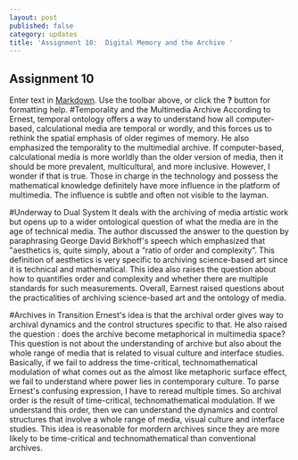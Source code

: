 ```yaml
---
layout: post
published: false
category: updates
title: 'Assignment 10:  Digital Memory and the Archive '
---
```

## Assignment 10

Enter text in [Markdown](http://daringfireball.net/projects/markdown/). Use the toolbar above, or click the **?** button for formatting help.
#Temporality and the Multimedia Archive
According to Ernest, temporal ontology offers a way to understand how all computer-based, calculational media are temporal or wordly, and this forces us to rethink the spatial emphasis of older regimes of memory. He also emphasized the temporality to the multimedial archive. If computer-based, calculational media is more worldly than the older version of media, then it should be more prevalent, multicultural, and more inclusive. However, I wonder if that is true. Those in charge in the technology and possess the mathematical knowledge definitely have more influence in the platform of multimedia. The influence is subtle and often not visible to the layman.

#Underway to Dual System
It deals with the archiving of media artistic work but opens up to a wider ontological question of what the media are in the age of technical media. The author discussed the answer to the question by paraphrasing George David Birkhoff's speech which emphasized that "aesthetics is, quite simply, about a “ratio of order and complexity”. This definition of aesthetics is very specific to archiving science-based art since it is technical and mathematical. This idea also raises the question about how to quantifies order and complexity and whether there are multiple standards for such measurements. Overall, Earnest raised questions about the practicalities of archiving science-based art and the ontology of media. 

#Archives in Transition
Ernest's idea is that the archival order gives way to archival dynamics and the control structures specific to that. He also raised the question : does the archive become metaphorical in multimedia space? This question is not about the understanding of archive but also about the whole range of media that is related to visual culture and interface studies. Basically, if we fail to address the time-critical, technomathematical modulation of what comes out as the almost like metaphoric surface effect, we fail to understand where power lies in contemporary culture. To parse Ernest's confusing expression, I have to reread multiple times. So archival order is the result of time-critical, technomathematical modulation. If we understand this order, then we can understand the dynamics and control structures that involve a whole range of media, visual culture and interface studies. This idea is reasonable for mordern archives since they are more likely to be time-critical and technomathematical than conventional archives.

